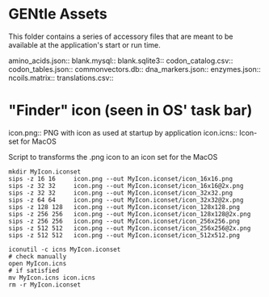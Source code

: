 # GENtle Assets

This folder contains a series of accessory files that are meant to be available
at the application's start or run time.

amino_acids.json::
blank.mysql::
blank.sqlite3::
codon_catalog.csv::
codon_tables.json::
commonvectors.db::
dna_markers.json::
enzymes.json::
ncoils.matrix::
translations.csv::

# "Finder" icon (seen in OS' task bar)
icon.png:: PNG with icon as used at startup by application
icon.icns:: Icon-set for MacOS

Script to transforms the .png icon to an icon set for the MacOS
```[bash]
mkdir MyIcon.iconset
sips -z 16 16     icon.png --out MyIcon.iconset/icon_16x16.png
sips -z 32 32     icon.png --out MyIcon.iconset/icon_16x16@2x.png
sips -z 32 32     icon.png --out MyIcon.iconset/icon_32x32.png
sips -z 64 64     icon.png --out MyIcon.iconset/icon_32x32@2x.png
sips -z 128 128   icon.png --out MyIcon.iconset/icon_128x128.png
sips -z 256 256   icon.png --out MyIcon.iconset/icon_128x128@2x.png
sips -z 256 256   icon.png --out MyIcon.iconset/icon_256x256.png
sips -z 512 512   icon.png --out MyIcon.iconset/icon_256x256@2x.png
sips -z 512 512   icon.png --out MyIcon.iconset/icon_512x512.png

iconutil -c icns MyIcon.iconset
# check manually
open MyIcon.icns
# if satisfied
mv MyIcon.icns icon.icns
rm -r MyIcon.iconset
```
